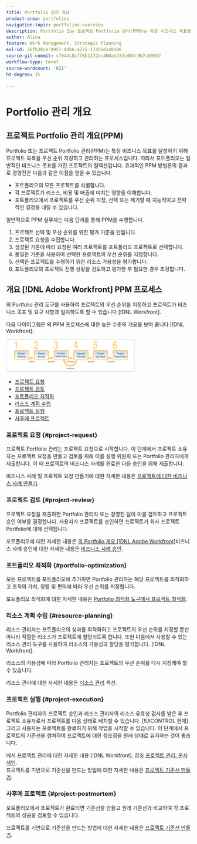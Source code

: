 ```yaml
---
title: Portfolio 관리 개요
product-area: portfolios
navigation-topic: portfolios-overview
description: Portfolio 또는 프로젝트 Portfolio 관리(PPM)는 특정 비즈니스 목표를 달성하기 위해 프로젝트 목록을 우선 순위 지정하고 관리하는 프로세스입니다. 포트폴리오는 일반적인 비즈니스 목표를 가진 프로젝트 모음입니다.
author: Alina
feature: Work Management, Strategic Planning
exl-id: 26fb28ce-0957-4db6-a275-174b1d149180
source-git-commit: cf044c8cff6b1172ec460ae232cd07c9b7c808b7
workflow-type: tm+mt
source-wordcount: '621'
ht-degree: 1%

---
```


# Portfolio 관리 개요

<!--Audited: 12/2023-->

## 프로젝트 Portfolio 관리 개요(PPM)

Portfolio 또는 프로젝트 Portfolio 관리(PPM)는 특정 비즈니스 목표를 달성하기 위해 프로젝트 목록을 우선 순위 지정하고 관리하는 프로세스입니다. 따라서 포트폴리오는 일반적인 비즈니스 목표를 가진 프로젝트의 컬렉션입니다. 효과적인 PPM 방법론의 결과로 경영진은 다음과 같은 이점을 얻을 수 있습니다.

* 포트폴리오의 모든 프로젝트를 식별합니다.
* 각 프로젝트가 리소스, 비용 및 매출에 미치는 영향을 이해합니다.
* 포트폴리오에서 프로젝트를 우선 순위 지정, 선택 또는 제거할 때 지능적이고 전략적인 결정을 내릴 수 있습니다.

일반적으로 PPM 실무자는 다음 단계를 통해 PPM을 수행합니다.

1. 프로젝트 선택 및 우선 순위를 위한 평가 기준을 만듭니다.
1. 프로젝트 요청을 수집합니다.
1. 생성된 기준에 따라 요청된 여러 프로젝트를 포트폴리오 프로젝트로 선택합니다.
1. 동일한 기준을 사용하여 선택한 프로젝트의 우선 순위를 지정합니다.
1. 선택한 프로젝트를 수행하기 위한 리소스 가용성을 평가합니다.
1. 포트폴리오의 프로젝트 진행 상황을 검토하고 평가한 후 필요한 경우 조정합니다.

## 개요 [!DNL Adobe Workfront] PPM 프로세스

의 Portfolio 관리 도구를 사용하여 프로젝트의 우선 순위를 지정하고 프로젝트가 비즈니스 목표 및 요구 사항과 일치하도록 할 수 있습니다 [!DNL Workfront].

다음 다이어그램은 의 PPM 프로세스에 대한 높은 수준의 개요를 보여 줍니다 [!DNL Workfront]:

![](assets/pm1-350x88.png)

* [프로젝트 요청](#project-request)
* [프로젝트 검토](#project-review)
* [포트폴리오 최적화](#portfolio-optimization)
* [리소스 계획 수립](#resource-planning)
* [프로젝트 실행](#project-execution)
* [사후에 프로젝트](#project-postmortem)

### 프로젝트 요청 {#project-request}

프로젝트 Portfolio 관리는 프로젝트 요청으로 시작합니다. 이 단계에서 프로젝트 소유자는 프로젝트 요청을 만들고 검토를 위해 이를 실행 위원회 또는 Portfolio 관리자에게 제출합니다. 이 때 프로젝트의 비즈니스 사례를 완료한 다음 승인을 위해 제출합니다.

비즈니스 사례 및 프로젝트 요청 만들기에 대한 자세한 내용은 [프로젝트에 대한 비즈니스 사례 만들기](../../../manage-work/projects/define-a-business-case/create-business-case.md).

### 프로젝트 검토 {#project-review}

프로젝트 요청을 제출하면 Portfolio 관리자 또는 경영진 팀이 이를 검토하고 프로젝트 승인 여부를 결정합니다. 사용자가 프로젝트를 승인하면 프로젝트가 회사 프로젝트 Portfolio에 대해 선택됩니다.

포트폴리오에 대한 자세한 내용은 [의 Portfolio 개요 [!DNL Adobe Workfront]](../../../manage-work/portfolios/portfolios-overview/portfolio-overview.md)비즈니스 사례 승인에 대한 자세한 내용은 [비즈니스 사례 승인](../../../manage-work/projects/define-a-business-case/approve-business-case.md).

### 포트폴리오 최적화 {#portfolio-optimization}

모든 프로젝트를 포트폴리오에 추가하면 Portfolio 관리자는 해당 프로젝트를 최적화하고 조직의 가치, 정렬 및 편익에 따라 우선 순위를 지정합니다.

포트폴리오 최적화에 대한 자세한 내용은 [Portfolio 최적화 도구에서 프로젝트 최적화](../../../manage-work/portfolios/portfolio-optimizer/optimize-projects-in-portfolio-optimizer.md).

### 리소스 계획 수립 {#resource-planning}

리소스 관리자는 포트폴리오의 성과를 최적화하고 프로젝트의 우선 순위를 지정할 뿐만 아니라 적절한 리소스가 프로젝트에 할당되도록 합니다. 또한 다음에서 사용할 수 있는 리소스 관리 도구를 사용하여 리소스의 가용성과 할당을 평가합니다. [!DNL Workfront].

리소스의 가용성에 따라 Portfolio 관리자는 프로젝트의 우선 순위를 다시 지정해야 할 수 있습니다.

리소스 관리에 대한 자세한 내용은 [리소스 관리](../../../resource-mgmt/manage-resources.md) 섹션.

### 프로젝트 실행 {#project-execution}

Portfolio 관리자의 프로젝트 승인과 리소스 관리자의 리소스 유효성 검사를 받은 후 프로젝트 소유자로서 프로젝트를 다음 상태로 배치할 수 있습니다. [!UICONTROL 현재] 그리고 사용자는 프로젝트를 완료하기 위해 작업을 시작할 수 있습니다. 이 단계에서 프로젝트의 기준선을 캡처하여 프로젝트에 대한 참조점을 원래 상태로 유지하는 것이 좋습니다.

에서 프로젝트 관리에 대한 자세한 내용 [!DNL Workfront], 참조 [프로젝트 관리: 문서 색인](../../../manage-work/projects/manage-projects/manage-projects-overview.md).\
프로젝트를 기반으로 기준선을 만드는 방법에 대한 자세한 내용은 [프로젝트 기준선 만들기](../../../manage-work/projects/create-projects/create-baselines.md).

### 사후에 프로젝트 {#project-postmortem}

포트폴리오에서 프로젝트가 완료되면 기준선을 만들고 원래 기준선과 비교하여 각 프로젝트의 성공을 검토할 수 있습니다.

프로젝트를 기반으로 기준선을 만드는 방법에 대한 자세한 내용은 [프로젝트 기준선 만들기](../../../manage-work/projects/create-projects/create-baselines.md).
